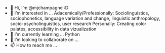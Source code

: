 - 👋 Hi, I’m @mjchampagne
:D 
- 👀 I’m interested in ...
Adacemically/Professionally: Sociolinguistics, sociophonetics, language variation and change, linguistic anthropology, socio-psycholinguistics, user research
Personally: Creating color palates, accessibility in data vizualization 
- 🌱 I’m currently learning ...
Python
- 💞️ I’m looking to collaborate on ...
- 📫 How to reach me ...

<!---
mjchampagne/mjchampagne is a ✨ special ✨ repository because its `README.md` (this file) appears on your GitHub profile.
You can click the Preview link to take a look at your changes.
--->
